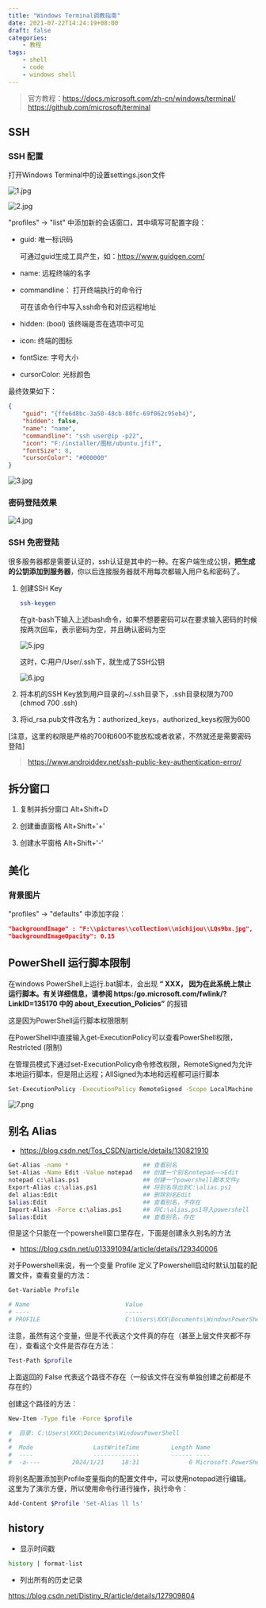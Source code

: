 ```yaml
---
title: "Windows Terminal调教指南"
date: 2021-07-22T14:24:19+08:00
draft: false
categories:
    - 教程
tags:
    - shell
    - code
    - windows shell
---
```


> 官方教程：https://docs.microsoft.com/zh-cn/windows/terminal/
> https://github.com/microsoft/terminal

## SSH

### SSH 配置

打开Windows Terminal中的设置settings.json文件

![1.jpg](https://i.loli.net/2021/07/22/8JU3DX51VPCaeMu.jpg)

![2.jpg](https://i.loli.net/2021/07/22/YhzG8ScvQxOU7ow.jpg)

"profiles" → "list" 中添加新的会话窗口，其中填写可配置字段：

- guid: 唯一标识码
    
    可通过guid生成工具产生，如：https://www.guidgen.com/

- name: 远程终端的名字
- commandline： 打开终端执行的命令行
  
    可在该命令行中写入ssh命令和对应远程地址

- hidden: (bool) 该终端是否在选项中可见
- icon: 终端的图标
- fontSize: 字号大小
- cursorColor: 光标颜色

最终效果如下：

```json
{
    "guid": "{ffe6d8bc-3a50-48cb-80fc-69f062c95eb4}",
    "hidden": false,
    "name": "name",
    "commandline": "ssh user@ip -p22",
    "icon": "F:/installer/图标/ubuntu.jfif",
    "fontSize": 8,
    "cursorColor": "#000000"
}
```

![3.jpg](https://i.loli.net/2021/07/22/kYwjXN6E3xlVvua.jpg)

### 密码登陆效果

![4.jpg](https://i.loli.net/2021/07/22/HPZlzfaAjqTed4I.jpg)

### SSH 免密登陆

很多服务器都是需要认证的，ssh认证是其中的一种。在客户端生成公钥，**把生成的公钥添加到服务器**，你以后连接服务器就不用每次都输入用户名和密码了。

1. 创建SSH Key

    ```bash
    ssh-keygen
    ```

    在git-bash下输入上述bash命令，如果不想要密码可以在要求输入密码的时候按两次回车，表示密码为空，并且确认密码为空

    ![5.jpg](https://i.loli.net/2021/07/22/2RaeMUkWjzTQo4C.jpg)

    这时，C:用户/User/.ssh下，就生成了SSH公钥

    ![6.jpg](https://i.loli.net/2021/07/22/9kRXbMidF6qNxoH.jpg)

2. 将本机的SSH Key放到用户目录的~/.ssh目录下，.ssh目录权限为700 (chmod 700 .ssh)

3. 将id_rsa.pub文件改名为：authorized_keys，authorized_keys权限为600 

[注意，这里的权限是严格的700和600不能放松或者收紧，不然就还是需要密码登陆]

>https://www.androiddev.net/ssh-public-key-authentication-error/

## 拆分窗口

1. 复制并拆分窗口 Alt+Shift+D

2. 创建垂直窗格 Alt+Shift+'+'

3. 创建水平窗格 Alt+Shift+'-'


## 美化

### 背景图片

"profiles" → "defaults" 中添加字段：

```json
"backgroundImage" : "F:\\pictures\\collection\\nichijou\\LQs9bx.jpg",
"backgroundImageOpacity": 0.15
```

## PowerShell 运行脚本限制

在windows PowerShell上运行.bat脚本，会出现 **“ XXX， 因为在此系统上禁止运行脚本。有关详细信息，请参阅 https:/go.microsoft.com/fwlink/?LinkID=135170 中的 about_Execution_Policies”** 的报错

这是因为PowerShell运行脚本权限限制

在PowerShell中直接输入get-ExecutionPolicy可以查看PowerShell权限，Restricted (限制)

在管理员模式下通过set-ExecutionPolicy命令修改权限，RemoteSigned为允许本地运行脚本，但是阻止远程；AllSigned为本地和远程都可运行脚本

```bash
Set-ExecutionPolicy -ExecutionPolicy RemoteSigned -Scope LocalMachine
```

![7.png](https://s2.loli.net/2024/01/21/debfQUpazyuT4Cc.png)

## 别名 Alias

- https://blog.csdn.net/Tos_CSDN/article/details/130821910

```bash
Get-Alias -name *                     ## 查看别名
Set-Alias -Name Edit -Value notepad   ## 创建一个别名notepad——>Edit
notepad c:\alias.ps1                  ## 创建一个powershell脚本文件y
Export-Alias c:\alias.ps1             ## 将别名导出到C:\alias.ps1
del alias:Edit                        ## 删除别名Edit
$alias:Edit                           ## 查看别名，不存在
Import-Alias -Force c:\alias.ps1      ## 将C:\alias.ps1导入powershell
$alias:Edit                           ## 查看别名，存在
```

但是这个只能在一个powershell窗口里存在，下面是创建永久别名的方法

- https://blog.csdn.net/u013391094/article/details/129340006

对于Powershell来说，有一个变量 Profile 定义了Powershell启动时默认加载的配置文件，查看变量的方法： 

```bash
Get-Variable Profile

# Name                           Value
# ----                           -----
# PROFILE                        C:\Users\XXX\Documents\WindowsPowerShell\Microsoft.PowerShell_profile.ps1
```

注意，虽然有这个变量，但是不代表这个文件真的存在（甚至上层文件夹都不存在），查看这个文件是否存在方法：

```bash
Test-Path $profile
```

上面返回的 False 代表这个路径不存在（一般该文件在没有单独创建之前都是不存在的）

创建这个路径的方法：

```bash
New-Item -Type file -Force $profile

#  目录: C:\Users\XXX\Documents\WindowsPowerShell
#
#  Mode                 LastWriteTime         Length Name
#  ----                 -------------         ------ ----
#  -a----         2024/1/21     18:31              0 Microsoft.PowerShell_profile.ps1
```

将别名配置添加到Profile变量指向的配置文件中，可以使用notepad进行编辑。 这里为了演示方便，所以使用命令行进行操作，执行命令： 

```bash
Add-Content $Profile 'Set-Alias ll ls'
```


## history

- 显示时间戳

```bash
history | format-list
```

- 列出所有的历史记录

https://blog.csdn.net/Distiny_R/article/details/127909804